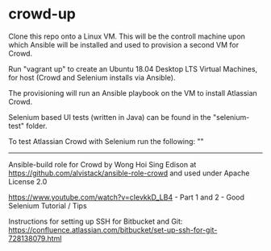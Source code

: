 # crowd-up

Clone this repo onto a Linux VM. This will be the controll machine upon which Ansible will be installed and used to provision a second VM for Crowd.

Run "vagrant up" to create an Ubuntu 18.04 Desktop LTS Virtual Machines, for host (Crowd and Selenium installs via Ansible). 

The provisioning will run an Ansible playbook on the VM to install Atlassian Crowd.

Selenium based UI tests (written in Java) can be found in the "selenium-test" folder.

To test Atlassian Crowd with Selenium run the following: ""

-----------

Ansible-build role for Crowd by Wong Hoi Sing Edison at https://github.com/alvistack/ansible-role-crowd and used under Apache License 2.0

https://www.youtube.com/watch?v=cIevkkD_LB4 - Part 1 and 2 - Good Selenium Tutorial / Tips

Instructions for setting up SSH for Bitbucket and Git: https://confluence.atlassian.com/bitbucket/set-up-ssh-for-git-728138079.html
